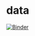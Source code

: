 # data
[![Binder](https://mybinder.org/badge_logo.svg)](https://mybinder.org/v2/gh/badartt/data.git/HEAD)


